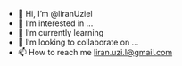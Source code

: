 - 👋 Hi, I’m @liranUziel
- 👀 I’m interested in ...
- 🌱 I’m currently learning 
- 💞️ I’m looking to collaborate on ...
- 📫 How to reach me liran.uzi.l@gmail.com

<!---
liranUziel/liranUziel is a ✨ special ✨ repository because its `README.md` (this file) appears on your GitHub profile.
You can click the Preview link to take a look at your changes.
--->
